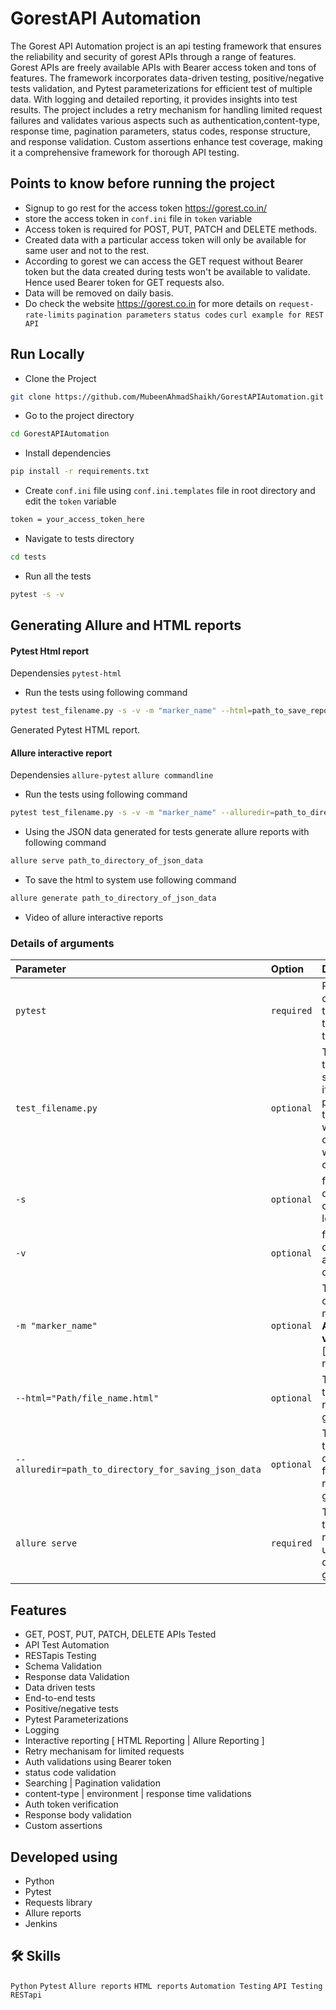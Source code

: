 
# GorestAPI Automation


The Gorest API Automation project is an api testing framework that ensures the reliability and security of gorest APIs through a range of features. Gorest APIs are freely available APIs with Bearer access token and tons of features. The framework incorporates data-driven testing, positive/negative tests validation, and Pytest parameterizations for efficient test of multiple data. With logging and detailed reporting, it provides insights into test results. The project includes a retry mechanism for handling limited request failures and validates various aspects such as authentication,content-type, response time, pagination parameters, status codes, response structure, and response validation. Custom assertions enhance test coverage, making it a comprehensive framework for thorough API testing.
## Points to know before running the project
- Signup to go rest for the access token https://gorest.co.in/
- store the access token in `conf.ini` file in `token` variable
- Access token is required for POST, PUT, PATCH and DELETE methods.
- Created data with a particular access token will only be available for same user and not to the rest.
- According to gorest we can access the GET request without Bearer token but the data created during tests won't be available to validate. Hence used Bearer token for GET requests also.
- Data will be removed on daily basis.
- Do check the website https://gorest.co.in for more details on `request-rate-limits` `pagination parameters` `status codes` `curl example for REST API`
## Run Locally 
- Clone the Project
```bash
git clone https://github.com/MubeenAhmadShaikh/GorestAPIAutomation.git
```
- Go to the project directory

```bash
cd GorestAPIAutomation
```

- Install dependencies

```bash
pip install -r requirements.txt
```
- Create `conf.ini` file using `conf.ini.templates` file in root directory and edit the `token` variable
```bash
token = your_access_token_here
```
- Navigate to tests directory
```bash
cd tests
```

- Run all the tests

```bash
pytest -s -v
```



## Generating Allure and HTML reports


#### Pytest Html report
Dependensies
`pytest-html`
- Run the tests using following command
```bash
pytest test_filename.py -s -v -m "marker_name" --html=path_to_save_report/report.html
```
Generated Pytest HTML report.
#### Allure interactive report
Dependensies
`allure-pytest` `allure commandline`

- Run the tests using following command
```bash
pytest test_filename.py -s -v -m "marker_name" --alluredir=path_to_directory_for_saving_json_data
```

- Using the JSON data generated for tests generate allure reports with following command
```bash
allure serve path_to_directory_of_json_data
```

- To save the html to system use following command
```bash
allure generate path_to_directory_of_json_data
```
- Video of allure interactive reports

### Details of arguments

| Parameter | Option     | Description                |
| :-------- |:-----------| :------------------------- |
| `pytest` | `required` | Pytest command to run the tests from terminal |
| `test_filename.py` | `optional` | To run the tests from specific file if not provided all the files with 'test_' or '_test' will be considered |
| `-s` | `optional` | for displaying console logs|
| `-v` | `optional` | for displaying additional details |
| `-m "marker_name"` | `optional` | To run the customised markers \| **Accepted values**: [positive, negative]|
| `--html="Path/file_name.html"` | `optional` | To generate the html report at given path  |
| `--alluredir=path_to_directory_for_saving_json_data` | `optional` | To generate the json data files for allure report at given path  |
| `allure serve ` | `required` | To generate the Allure report using json data files at given path  |


## Features

- GET, POST, PUT, PATCH, DELETE APIs Tested 
- API Test Automation
- RESTapis Testing
- Schema Validation
- Response data Validation
- Data driven tests 
- End-to-end tests 
- Positive/negative tests
- Pytest Parameterizations
- Logging 
- Interactive reporting [ HTML Reporting | Allure Reporting ]
- Retry mechanisam for limited requests
- Auth validations using Bearer token
- status code validation
- Searching | Pagination validation
- content-type | environment | response time validations
- Auth token verification
- Response body validation
- Custom assertions


## Developed using

- Python
- Pytest
- Requests library
- Allure reports
- Jenkins

## 🛠 Skills

`Python` `Pytest` `Allure reports` `HTML reports` `Automation Testing` `API Testing`  `RESTapi`